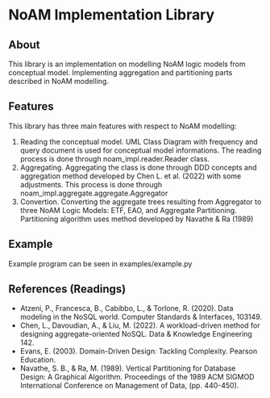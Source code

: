 # NoAM Implementation Library

## About

This library is an implementation on modelling NoAM logic models from conceptual model. Implementing aggregation and partitioning parts described in NoAM modelling.

## Features

This library has three main features with respect to NoAM modelling:

1. Reading the conceptual model. UML Class Diagram with frequency and query document is used for conceptual model informations. The reading process is done through noam_impl.reader.Reader class.
2. Aggregating. Aggregating the class is done through DDD concepts and aggregation method developed by Chen L. et al. (2022) with some adjustments. This process is done through noam_impl.aggregate.aggregate.Aggregator
3. Convertion. Converting the aggregate trees resulting from Aggregator to three NoAM Logic Models: ETF, EAO, and Aggregate Partitioning. Partitioning algorithm uses method developed by Navathe & Ra (1989)

## Example

Example program can be seen in examples/example.py

## References (Readings)

-   Atzeni, P., Francesca, B., Cabibbo, L., & Torlone, R. (2020). Data modeling in the NoSQL world. Computer Standards & Interfaces, 103149.
-   Chen, L., Davoudian, A., & Liu, M. (2022). A workload-driven method for designing aggregate-oriented NoSQL. Data & Knowledge Engineering 142.
-   Evans, E. (2003). Domain-Driven Design: Tackling Complexity. Pearson Education.
-   Navathe, S. B., & Ra, M. (1989). Vertical Partitioning for Database Design: A Graphical Algorithm. Proceedings of the 1989 ACM SIGMOD International Conference on Management of Data, (pp. 440-450).
